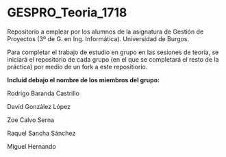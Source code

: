 # GESPRO_Teoria_1718

Repositorio a emplear por los alumnos de la asignatura de Gestión de Proyectos (3º de G. en Ing. Informática). Universidad de Burgos.

Para completar el trabajo de estudio en grupo en las sesiones de teoría, se iniciará el repositorio de cada grupo (en el que se completará el resto de la práctica) por medio de un fork a este repositiorio.

**Incluid debajo el nombre de los miembros del grupo:**  

Rodrigo Baranda Castrillo  

David González López  

Zoe Calvo Serna  

Raquel Sancha Sánchez  

Miguel Hernando
